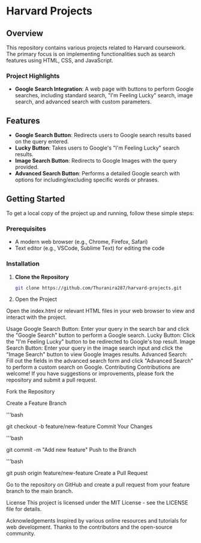 # Harvard Projects

## Overview

This repository contains various projects related to Harvard coursework. The primary focus is on implementing functionalities such as search features using HTML, CSS, and JavaScript. 

### Project Highlights

- **Google Search Integration**: A web page with buttons to perform Google searches, including standard search, "I'm Feeling Lucky" search, image search, and advanced search with custom parameters.

## Features

- **Google Search Button**: Redirects users to Google search results based on the query entered.
- **Lucky Button**: Takes users to Google's "I'm Feeling Lucky" search results.
- **Image Search Button**: Redirects to Google Images with the query provided.
- **Advanced Search Button**: Performs a detailed Google search with options for including/excluding specific words or phrases.

## Getting Started

To get a local copy of the project up and running, follow these simple steps:

### Prerequisites

- A modern web browser (e.g., Chrome, Firefox, Safari)
- Text editor (e.g., VSCode, Sublime Text) for editing the code

### Installation

1. **Clone the Repository**

   ```bash
   git clone https://github.com/Thuranira287/harvard-projects.git
2. Open the Project

Open the index.html or relevant HTML files in your web browser to view and interact with the project.

Usage
Google Search Button: Enter your query in the search bar and click the "Google Search" button to perform a Google search.
Lucky Button: Click the "I'm Feeling Lucky" button to be redirected to Google's top result.
Image Search Button: Enter your query in the image search input and click the "Image Search" button to view Google Images results.
Advanced Search: Fill out the fields in the advanced search form and click "Advanced Search" to perform a custom search on Google.
Contributing
Contributions are welcome! If you have suggestions or improvements, please fork the repository and submit a pull request.

Fork the Repository

Create a Feature Branch

'''bash

git checkout -b feature/new-feature
Commit Your Changes

'''bash

git commit -m "Add new feature"
Push to the Branch

'''bash

git push origin feature/new-feature
Create a Pull Request

Go to the repository on GitHub and create a pull request from your feature branch to the main branch.

License
This project is licensed under the MIT License - see the LICENSE file for details.

Acknowledgements
Inspired by various online resources and tutorials for web development.
Thanks to the contributors and the open-source community.

